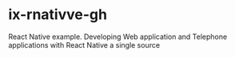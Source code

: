 # ix-rnativve-gh
React Native example. Developing Web application and Telephone applications with React Native a single source
